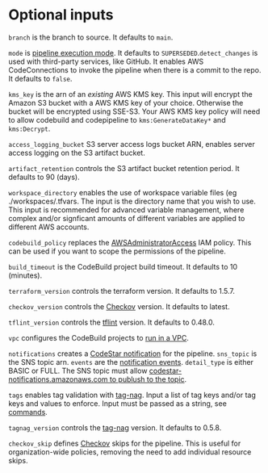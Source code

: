 # Optional inputs

`branch` is the branch to source. It defaults to `main`.

`mode` is [pipeline execution mode](https://docs.aws.amazon.com/codepipeline/latest/userguide/concepts-how-it-works.html#concepts-how-it-works-executions). It defaults to `SUPERSEDED`.`detect_changes` is used with third-party services, like GitHub. It enables AWS CodeConnections to invoke the pipeline when there is a commit to the repo. It defaults to `false`. 

`kms_key` is the arn of an *existing* AWS KMS key. This input will encrypt the Amazon S3 bucket with a AWS KMS key of your choice. Otherwise the bucket will be encrypted using SSE-S3. Your AWS KMS key policy will need to allow codebuild and codepipeline to `kms:GenerateDataKey*` and `kms:Decrypt`.

`access_logging_bucket` S3 server access logs bucket ARN, enables server access logging on the S3 artifact bucket.

`artifact_retention` controls the S3 artifact bucket retention period. It defaults to 90 (days). 

`workspace_directory` enables the use of workspace variable files (eg ./workspaces/<workspace>.tfvars. The input is the directory name that you wish to use. This input is recommended for advanced variable management, where complex and/or signficant amounts of different variables are applied to different AWS accounts.  

`codebuild_policy` replaces the [AWSAdministratorAccess](https://docs.aws.amazon.com/aws-managed-policy/latest/reference/AdministratorAccess.html) IAM policy. This can be used if you want to scope the permissions of the pipeline. 

`build_timeout` is the CodeBuild project build timeout. It defaults to 10 (minutes). 

`terraform_version` controls the terraform version. It defaults to 1.5.7.

`checkov_version` controls the [Checkov](https://www.checkov.io/) version. It defaults to latest.

`tflint_version` controls the [tflint](https://github.com/terraform-linters/tflint) version. It defaults to 0.48.0.

`vpc` configures the CodeBuild projects to [run in a VPC](https://docs.aws.amazon.com/codebuild/latest/userguide/vpc-support.html).

`notifications` creates a [CodeStar notification](https://docs.aws.amazon.com/dtconsole/latest/userguide/welcome.html) for the pipeline. `sns_topic` is the SNS topic arn. `events` are the [notification events](https://docs.aws.amazon.com/dtconsole/latest/userguide/concepts.html#events-ref-pipeline). `detail_type` is either BASIC or FULL. The SNS topic must allow [codestar-notifications.amazonaws.com to publush to the topic](https://docs.aws.amazon.com/dtconsole/latest/userguide/notification-target-create.html). 

`tags` enables tag validation with [tag-nag](https://github.com/jakebark/tag-nag). Input a list of tag keys and/or tag keys and values to enforce. Input must be passed as a string, see [commands](https://github.com/jakebark/tag-nag?tab=readme-ov-file#commands). 

`tagnag_version` controls the [tag-nag](https://github.com/jakebark/tag-nag) version. It defaults to 0.5.8.

`checkov_skip` defines [Checkov](https://www.checkov.io/) skips for the pipeline. This is useful for organization-wide policies, removing the need to add individual resource skips. 


